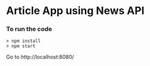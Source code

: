 # Article App using News API

### To run the code
```
> npm install
> npm start
```
Go to http://localhost:8080/
